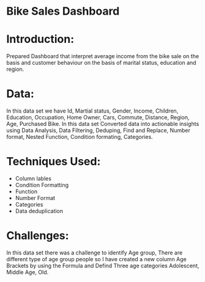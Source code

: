 # Bike Sales Dashboard

# Introduction:
Prepared Dashboard that interpret average income from the bike sale on the basis and customer behaviour on the basis of marital status, education and region.

# Data:
In this data set we have Id, Martial status, Gender, Income, Children, Education, Occupation, Home Owner, Cars, Commute, Distance, Region, Age, Purchased Bike.
In this data set Converted data into actionable insights using Data Analysis, Data Filtering, Deduping, Find and Replace, Number format, Nested Function, Condition formating, Categories.


# Techniques Used:
* Column lables
* Condition Formatting
* Function
* Number Format
* Categories
* Data deduplication


# Challenges:
In this data set there was a challenge to identify Age group, There are different type of age group people so I have created a new column Age Brackets by using the Formula and Defind Three age categories Adolescent, Middle Age, Old.
   
